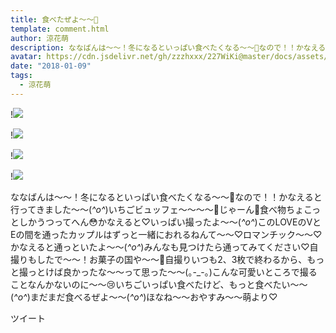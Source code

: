 ```yaml
---
title: 食べたぜよ〜〜🍓
template: comment.html
author: 涼花萌
description: ななばんは〜〜！冬になるといっぱい食べたくなる〜〜🍓なので！！かなえると行ってきました〜〜(*^o^*)いちごビュッフェ〜〜〜〜🍓じゃーん🍓食べ物ちょこっとしかうつってへん😳かなえると♡いっぱい撮ったよ～～(*^...
avatar: https://cdn.jsdelivr.net/gh/zzzhxxx/227WiKi@master/docs/assets/photo/avatar/moe.jpg
date: "2018-01-09"
tags:
  - 涼花萌
---
```


!![](https://cdn.jsdelivr.net/gh/227WiKi/227WiKi-image@master/blog-image/moe-2018-01-09_1.jpg)

!![](https://cdn.jsdelivr.net/gh/227WiKi/227WiKi-image@master/blog-image/moe-2018-01-09_2.jpg)

!![](https://cdn.jsdelivr.net/gh/227WiKi/227WiKi-image@master/blog-image/moe-2018-01-09_3.jpg)

!![](https://cdn.jsdelivr.net/gh/227WiKi/227WiKi-image@master/blog-image/moe-2018-01-09_4.jpg)


ななばんは〜〜！冬になるといっぱい食べたくなる〜〜🍓なので！！かなえると行ってきました〜〜(*^o^*)いちごビュッフェ〜〜〜〜🍓じゃーん🍓食べ物ちょこっとしかうつってへん😳かなえると♡いっぱい撮ったよ～～(*^o^*)このLOVEのVとEの間を通ったカップルはずっと一緒におれるねんて〜〜♡ロマンチック〜〜♡かなえると通っといたよ〜〜(*^o^*)みんなも見つけたら通ってみてください♡自撮りもしたで〜〜！お菓子の国や〜〜🍬自撮りいつも2、3枚で終わるから、もっと撮っとけば良かったな〜〜って思った〜〜(｡-_-｡)こんな可愛いところで撮ることなんかないのに〜〜😢いちごいっぱい食べたけど、もっと食べたい〜〜(*^o^*)まだまだ食べるぜよ〜〜(*^o^*)ほなね〜〜おやすみ〜〜萌より♡


ツイート



